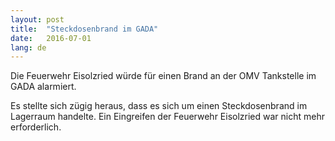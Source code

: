 ```yaml
---
layout: post
title:  "Steckdosenbrand im GADA"
date:   2016-07-01
lang: de
---
```


Die Feuerwehr Eisolzried würde für einen Brand an der OMV Tankstelle im GADA alarmiert.

Es stellte sich zügig heraus, dass es sich um einen Steckdosenbrand im Lagerraum handelte. Ein Eingreifen der Feuerwehr Eisolzried war nicht mehr erforderlich.


